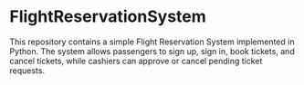 # FlightReservationSystem
This repository contains a simple Flight Reservation System implemented in Python. The system allows passengers to sign up, sign in, book tickets, and cancel tickets, while cashiers can approve or cancel pending ticket requests.
